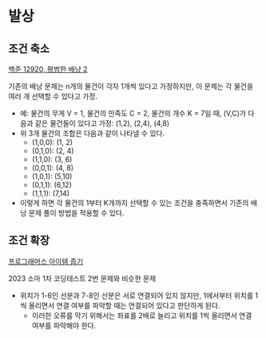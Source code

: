 # 발상

##  조건 축소
[백준 12920, 평범한 배낭 2](https://www.acmicpc.net/problem/12920)

기존의 배낭 문제는 n개의 물건이 각자 1개씩 있다고 가정하지만, 이 문제는 각 물건을 여러 개 선택할 수 있다고 가정.

* 예: 물건의 무게 V = 1, 물건의 만족도 C = 2, 물건의 개수 K = 7일 때, (V,C)가 다음과 같은 물건들이 있다고 가정: (1,2), (2,4), (4,8)
* 위 3개 물건의 조합은 다음과 같이 나타낼 수 있다.
  * (1,0,0): (1, 2)
  * (0,1,0): (2, 4)
  * (1,1,0): (3, 6)
  * (0,0,1): (4, 8)
  * (1,0,1): (5,10)
  * (0,1,1): (6,12)
  * (1,1,1): (7,14)
* 이렇게 하면 각 물건의 1부터 K개까지 선택할 수 있는 조건을 충족하면서 기존의 배낭 문제 풀이 방법을 적용할 수 있다.

## 조건 확장
[프로그래머스 아이템 줍기](https://school.programmers.co.kr/learn/courses/30/lessons/87694)

2023 소마 1차 코딩테스트 2번 문제와 비슷한 문제

* 위치가 1-6인 선분과 7-8인 선분은 서로 연결되어 있지 않지만, 1에서부터 위치를 1씩 올리면서 연결 여부를 파악할 때는 연결되어 있다고 판단하게 된다.
  * 이러한 오류를 막기 위해서는 좌표를 2배로 늘리고 위치를 1씩 올리면서 연결 여부를 파악해야 한다.
